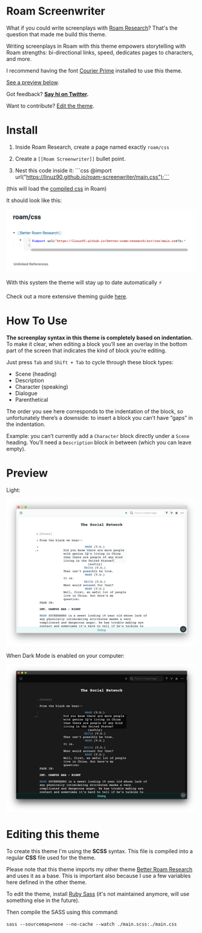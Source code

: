 # Roam Screenwriter

What if you could write screenplays with [Roam Research](https://roamresearch.com)? That's the question that made me build this theme.

Writing screenplays in Roam with this theme empowers storytelling with Roam strengths: bi-directional links, speed, dedicates pages to characters, and more.

I recommend having the font [Courier Prime](https://quoteunquoteapps.com/courierprime/) installed to use this theme.

[See a preview below](#preview).

Got feedback? **[Say hi on Twitter](https://twitter.com/linuz90).**

Want to contribute? [Edit the theme](#editing-this-theme).

# Install

1. Inside Roam Research, create a page named exactly `roam/css`

2. Create a `[[Roam Screenwriter]]` bullet point.

3. Nest this code inside it: \```css @import url("https://linuz90.github.io/roam-screenwriter/main.css");```

(this will load the [compiled css](https://linuz90.github.io/roam-screenwriter/main.css) in Roam)

It should look like this:

![](/assets/how-to.png)

With this system the theme will stay up to date automatically ⚡️

Check out a more extensive theming guide [here](https://nesslabs.com/roam-research-themes-custom-styling-css).

# How To Use

**The screenplay syntax in this theme is completely based on indentation.** To make it clear, when editing a block you’ll see an overlay in the bottom part of the screen that indicates the kind of block you’re editing.

Just press `Tab` and `Shift + Tab` to cycle through these block types:

* Scene (heading)
* Description
* Character (speaking)
* Dialogue
* Parenthetical

The order you see here corresponds to the indentation of the block, so unfortunately there’s a downside: to insert a block you can’t have “gaps” in the indentation.

Example: you can’t currently add a `Character` block directly under a `Scene` heading. You’ll need a `Description` block in between (which you can leave empty).

# Preview

Light:

![](/assets/preview-light.png)

When Dark Mode is enabled on your computer:

![](/assets/preview-dark.png)

# Editing this theme

To create this theme I'm using the **SCSS** syntax. This file is compiled into a regular **CSS** file used for the theme.

Please note that this theme imports my other theme [Better Roam Research](https://github.com/linuz90/better-roam-research) and uses it as a base. This is important also because I use a few variables here defined in the other theme.

To edit the theme, install [Ruby Sass](https://github.com/sass/ruby-sass) (it's not maintained anymore, will use something else in the future).

Then compile the SASS using this command:

`sass --sourcemap=none --no-cache --watch ./main.scss:./main.css`
